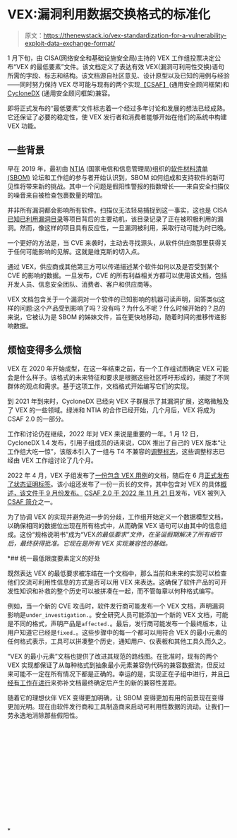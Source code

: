 # VEX:漏洞利用数据交换格式的标准化

> 原文：<https://thenewstack.io/vex-standardization-for-a-vulnerability-exploit-data-exchange-format/>

1 月下旬，由 CISA(网络安全和基础设施安全局)主持的 VEX 工作组投票决定公布“VEX 的最低要素”文件。该文档定义了表达有效 VEX(漏洞可利用性交换)语句所需的字段、标志和结构。该文档源自社区意见、设计原型以及已知的用例与经验——同时努力保持 VEX 尽可能与现有的两个实现[【CSAF】](https://oasis-open.github.io/csaf-documentation/)(通用安全顾问框架)和 [CycloneDX](https://cyclonedx.org/) (通用安全顾问框架)兼容。

即将正式发布的“最低要素”文件标志着一个经过多年讨论和发展的想法已经成熟。它还保证了必要的稳定性，使 VEX 发行者和消费者能够开始在他们的系统中构建 VEX 功能。

## 一些背景

早在 2019 年，最初由 [NTIA](https://ntia.gov/page/software-bill-materials) (国家电信和信息管理局)组织的[软件材料清单(SBOM)](https://thenewstack.io/how-to-create-a-software-bill-of-materials/) 论坛和工作组的参与者开始认识到，SBOM 如何组成和支持软件的新可见性将带来新的挑战。其中一个问题是假阳性警报的指数增长——来自安全扫描仪的噪音来自被检查包裹数量的增加。

并非所有漏洞都会影响所有软件。扫描仪无法轻易捕捉到这一事实，这也是 CISA [已知已利用漏洞目录](https://www.cisa.gov/known-exploited-vulnerabilities-catalog)等项目背后的主要动机，该目录记录了正在被积极利用的漏洞。然而，像这样的项目具有反应性，一旦漏洞被利用，采取行动可能为时已晚。

一个更好的方法是，当 CVE 来袭时，主动去寻找源头，从软件供应商那里获得关于任何可能影响的见解。这就是维克斯的切入点。

通过 VEX，供应商或其他第三方可以传递描述某个软件如何以及是否受到某个 CVE 的影响的数据。一旦发布，CVE 的所有利益相关方都可以使用该文档，包括开发人员、信息安全团队、消费者、客户和供应商等。

VEX 文档包含关于一个漏洞对一个软件的已知影响的机器可读声明，回答类似这样的问题:这个产品受到影响了吗？没有吗？为什么不呢？什么时候开始的？总的来说，它被认为是 SBOM 的姊妹文件，旨在更快地移动，随着时间的推移传递影响数据。

## 烦恼变得多么烦恼

VEX 在 2020 年开始成型，在这一年结束之前，有一个工作组试图确定 VEX 可能会是什么样子。该格式的未来特征和要求是根据这些社区呼吁形成的，捕捉了不同群体的观点和需求。基于这项工作，文档格式开始编写它们的实现。

到 2021 年到来时，CycloneDX 已经向 VEX 子群展示了其漏洞扩展，这略微触及了 VEX 的一些领域。绿洲和 NTIA 的合作已经开始，几个月后，VEX 将成为 CSAF 2.0 的一部分。

工作和讨论仍在继续，2022 年对 VEX 来说是重要的一年。1 月 12 日，CycloneDX 1.4 发布，引用子组成员的话来说，CDX 推出了自己的 VEX 版本“让工作组大吃一惊”，该版本引入了一组与 T4 不兼容的[调整标志](https://cyclonedx.org/docs/1.4/json/#vulnerabilities_items_analysis_justification)，这些调整标志已经由 VEX 工作组讨论了几个月。

2022 年 4 月，VEX 子组发布了[一份包含 VEX 用例](https://www.cisa.gov/sites/default/files/publications/VEX_Use_Cases_Aprill2022.pdf)的文档，随后在 6 月[正式发布了状态证明标签](https://www.cisa.gov/sites/default/files/publications/VEX_Status_Justification_Jun22.pdf)。该小组还发布了一份一页长的文件，其中包含对 VEX 的具体[概述，该文件于 9 月份发布。](https://www.ntia.gov/files/ntia/publications/vex_one-page_summary.pdf) [CSAF 2.0 于 2022 年 11 月 21 日](https://www.oasis-open.org/2022/11/21/common-security-advisory-framework-version-2-0-approved-as-an-oasis-standard/)发布，VEX 被列入 [CSAF 简介](https://docs.oasis-open.org/csaf/csaf/v2.0/os/csaf-v2.0-os.html#45-profile-5-vex)之一。

为了协调 VEX 的实现并避免进一步的分歧，工作组开始定义一个数据模型文档，以确保相同的数据位出现在所有格式中，从而确保 VEX 语句可以由其中的信息组成。这份“规格说明书”成为“VEX*的最低要求”文件，在圣诞假期解决了所有细节后，最终获得批准。它现在是所有 VEX 实现兼容性的基础。*

 *## 统一最低限度要素定义的好处

既然表达 VEX 的最低要求被冻结在一个文档中，那么当前和未来的实现可以检查他们交流可利用性信息的方式是否可以用 VEX 来表达。这确保了软件产品的可开发性知识和补救的整个历史可以被拼凑在一起，而不管每章以何种格式编写。

例如，当一个新的 CVE 攻击时，软件发行商可能发布一个 VEX 文档，声明漏洞影响是`under_investigation.`。安全研究人员可能添加一个新的 VEX 文档，可能是不同的格式，声明产品是`affected.`。最后，发行商可能发布一个最终版本，让用户知道它已经是`fixed.`。这些步骤中的每一个都可以用符合 VEX 的最小元素的任何格式表示，工具可以拼凑整个历史，通知用户、仪表板和其他工具久而久之。

“VEX 的最小元素”文档也提供了改进其规范的路线图。在批准时，现有的两个 VEX 实现都保证了从每种格式到抽象最小元素兼容伪代码的兼容数据流，但反过来可能不一定在所有情况下都是正确的。幸运的是，实现正在子组中进行，并且[已经有工作在进行](https://github.com/CycloneDX/specification/pull/176)来弥补文档最终确定后产生的新的兼容性差距。

随着它的理想伙伴 VEX 变得更加明确，让 SBOM 变得更加有用的前景现在变得更加光明。现在由软件发行商和工具制造商来启动可利用性数据的流动。让我们一劳永逸地消除那些假阳性。

<svg xmlns:xlink="http://www.w3.org/1999/xlink" viewBox="0 0 68 31" version="1.1"><title>Group</title> <desc>Created with Sketch.</desc></svg>*